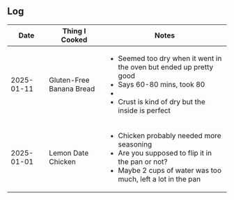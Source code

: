 
## Log

| Date       | Thing I Cooked                            | Notes   |
| ----       | --------------                            | -----   |
| 2025-01-11 | Gluten-Free Banana Bread | <ul><li>Seemed too dry when it went in the oven but ended up pretty good</li><li>Says 60-80 mins, took 80</li><li><li>Crust is kind of dry but the inside is perfect</li></ul> |
| 2025-01-01 | Lemon Date Chicken     | <ul><li>Chicken probably needed more seasoning</li><li>Are you supposed to flip it in the pan or not?</li><li>Maybe 2 cups of water was too much, left a lot in the pan</li></ul> |
